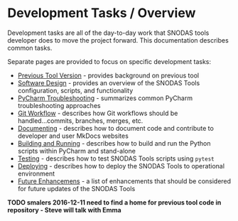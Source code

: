 # Development Tasks / Overview

Development tasks are all of the day-to-day work that SNODAS tools developer does to move the project forward.
This documentation describes common tasks.

Separate pages are provided to focus on specific development tasks:

* [Previous Tool Version](previous-tool/) - provides background on previous tool
* [Software Design](software-design/) - provides an overview of the SNODAS Tools configuration, scripts, and functionality
* [PyCharm Troubleshooting](pycharm-trouble/) - summarizes common PyCharm troubleshooting approaches
* [Git Workflow](git/) - describes how Git workflows should be handled...commits, branches, merges, etc.
* [Documenting](doc/) - describes how to document code and contribute to developer and user MkDocs websites
* [Building and Running](build-run/) - describes how to build and run the Python scripts within PyCharm and stand-alone
* [Testing](test/) - describes how to test SNODAS Tools scripts using `pytest`
* [Deploying](deploy/) - describes how to deploy the SNODAS Tools to operational environment
* [Future Enhancemens](future-enhancements/) - a list of enhancements that should be considered for future updates of the SNODAS Tools

**TODO smalers 2016-12-11 need to find a home for previous tool code in repository - Steve will talk with Emma**
